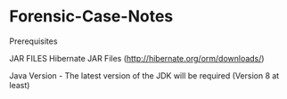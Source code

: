 # Forensic-Case-Notes

Prerequisites

JAR FILES
Hibernate JAR Files (http://hibernate.org/orm/downloads/)

Java Version - The latest version of the JDK will be required (Version 8 at least)
